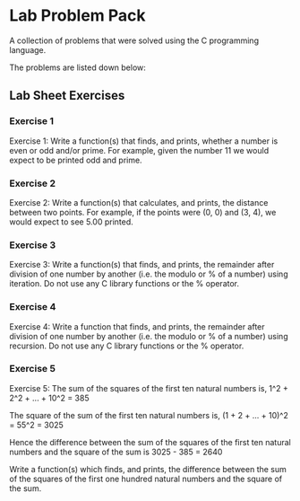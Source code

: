 # Lab Problem Pack
A collection of problems that were solved using the C programming language.

The problems are listed down below:

## Lab Sheet Exercises

### Exercise 1

Exercise 1: Write a function(s) that finds, and prints, whether a number
is even or odd and/or prime. For example, given the number 11 we would
expect to be printed odd and prime.

### Exercise 2

Exercise 2: Write a function(s) that calculates, and prints, the distance
between two points. For example, if the points were (0, 0) and (3, 4),
we would expect to see 5.00 printed.

### Exercise 3

Exercise 3: Write a function(s) that finds, and prints, the remainder after
division of one number by another (i.e. the modulo or % of a number) using
iteration. Do not use any C library functions or the % operator.

### Exercise 4

Exercise 4: Write a function that finds, and prints, the remainder after
division of one number by another (i.e. the modulo or % of a number) using
recursion. Do not use any C library functions or the % operator.

### Exercise 5

Exercise 5: The sum of the squares of the first ten natural numbers is,
1^2 + 2^2 + ... + 10^2 = 385

The square of the sum of the first ten natural numbers is,
(1 + 2 + ... + 10)^2 = 55^2 = 3025

Hence the difference between the sum of the squares of the first ten natural
numbers and the square of the sum is 3025 - 385 = 2640

Write a function(s) which finds, and prints, the difference between the sum
of the squares of the first one hundred natural numbers and the square of
the sum.

